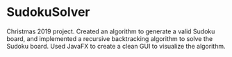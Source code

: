 # SudokuSolver
Christmas 2019 project. Created an algorithm to generate a valid Sudoku board, 
and implemented a recursive backtracking algorithm to solve the Sudoku board. 
Used JavaFX to create a clean GUI to visualize the algorithm.
